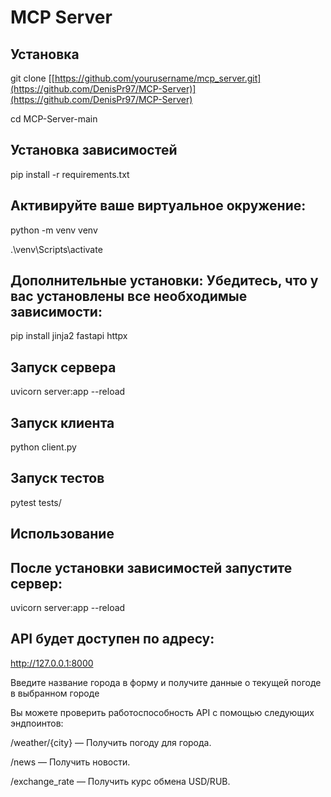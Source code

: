 
# MCP Server

## Установка
git clone [[https://github.com/yourusername/mcp_server.git](https://github.com/DenisPr97/MCP-Server)](https://github.com/DenisPr97/MCP-Server)

cd MCP-Server-main


## Установка зависимостей 
pip install -r requirements.txt

## Активируйте ваше виртуальное окружение:
python -m venv venv

.\venv\Scripts\activate


## Дополнительные установки: Убедитесь, что у вас установлены все необходимые зависимости:
pip install jinja2 fastapi httpx


## Запуск сервера
uvicorn server:app --reload   

## Запуск клиента
python client.py

## Запуск тестов
pytest tests/

## Использование
## После установки зависимостей запустите сервер:
uvicorn server:app --reload

## API будет доступен по адресу:
http://127.0.0.1:8000

Введите название города в форму и получите данные о текущей погоде в выбранном городе 

Вы можете проверить работоспособность API с помощью следующих эндпоинтов:

/weather/{city} — Получить погоду для города.

/news — Получить новости.

/exchange_rate — Получить курс обмена USD/RUB.

